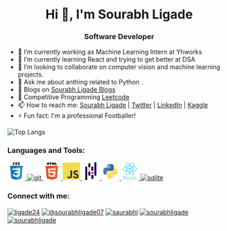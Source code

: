 <h1 align="center">Hi 👋, I'm Sourabh Ligade</h1>
<h3 align="center">Software Developer</h3>

- 🔭 I’m currently working as Machine Learning Intern at Yhworks
- 🌱 I’m currently learning React and trying to get better at DSA
- 👯 I’m looking to collaborate on computer vision and machine learning projects.
- 💬 Ask me about anthing related to Python .
- 📝 Blogs on [Sourabh Ligade Blogs]([http://sourabhligade.pythonanywhere.com](https://medium.com/@sourabhligade07))
- 💬 Competitive Programming [Leetcode](https://leetcode.com/sourabhligade/)
- 📫 How to reach me: [Sourabh Ligade](https://sourabhligade07.wixsite.com/ligade) | [Twitter](https://twitter.com/SourabhLigade) | [LinkedIn](https://www.linkedin.com/in/ligade24/) | [Kaggle](https://www.kaggle.com/saurabhl/following)
- ⚡ Fun fact: I'm a professional Footballer!

![Top Langs](https://github-readme-stats.vercel.app/api/top-langs/?username=sourabhligade&layout=compact)
<h3 align="left">Languages and Tools:</h3>
<p align="left"> <a href="https://www.w3schools.com/css/" target="_blank" rel="noreferrer"> <img src="https://raw.githubusercontent.com/devicons/devicon/master/icons/css3/css3-original-wordmark.svg" alt="css3" width="40" height="40"/> </a>  <a href="https://git-scm.com/" target="_blank" rel="noreferrer"> <img src="https://www.vectorlogo.zone/logos/git-scm/git-scm-icon.svg" alt="git" width="40" height="40"/> </a> <a href="https://www.w3.org/html/" target="_blank" rel="noreferrer"> <img src="https://raw.githubusercontent.com/devicons/devicon/master/icons/html5/html5-original-wordmark.svg" alt="html5" width="40" height="40"/> </a> <a href="https://developer.mozilla.org/en-US/docs/Web/JavaScript" target="_blank" rel="noreferrer"> <img src="https://raw.githubusercontent.com/devicons/devicon/master/icons/javascript/javascript-original.svg" alt="javascript" width="40" height="40"/> </a> <a href="https://pandas.pydata.org/" target="_blank" rel="noreferrer"> <img src="https://raw.githubusercontent.com/devicons/devicon/2ae2a900d2f041da66e950e4d48052658d850630/icons/pandas/pandas-original.svg" alt="pandas" width="40" height="40"/> </a> <a href="https://www.python.org" target="_blank" rel="noreferrer"> <img src="https://raw.githubusercontent.com/devicons/devicon/master/icons/python/python-original.svg" alt="python" width="40" height="40"/> </a> <a href="https://reactjs.org/" target="_blank" rel="noreferrer"> <img src="https://raw.githubusercontent.com/devicons/devicon/master/icons/react/react-original-wordmark.svg" alt="react" width="40" height="40"/> </a> <a href="https://www.sqlite.org/" target="_blank" rel="noreferrer"> <img src="https://www.vectorlogo.zone/logos/sqlite/sqlite-icon.svg" alt="sqlite" width="40" height="40"/> </a> </p>
<h3 align="left">Connect with me:</h3><p align="left">
<a href="https://linkedin.com/in/ligade24" target="blank"><img align="center" src="https://raw.githubusercontent.com/rahuldkjain/github-profile-readme-generator/master/src/images/icons/Social/linked-in-alt.svg" alt="ligade24" height="30" width="40" /></a>
<a href="https://medium.com/@sourabhligade07" target="blank"><img align="center" src="https://raw.githubusercontent.com/rahuldkjain/github-profile-readme-generator/master/src/images/icons/Social/medium.svg" alt="@sourabhligade07" height="30" width="40" /></a>
<a href="https://kaggle.com/saurabhl" target="blank"><img align="center" src="https://raw.githubusercontent.com/rahuldkjain/github-profile-readme-generator/master/src/images/icons/Social/kaggle.svg" alt="saurabhl" height="30" width="40" /></a>
<a href="https://www.leetcode.com/sourabhligade" target="blank"><img align="center" src="https://raw.githubusercontent.com/rahuldkjain/github-profile-readme-generator/master/src/images/icons/Social/leet-code.svg" alt="sourabhligade" height="30" width="40" /></a>
<a href="https://twitter.com/sourabhligade" target="blank"><img align="center" src="https://raw.githubusercontent.com/rahuldkjain/github-profile-readme-generator/master/src/images/icons/Social/twitter.svg" alt="sourabhligade" height="30" width="40" /></a>
</p>
